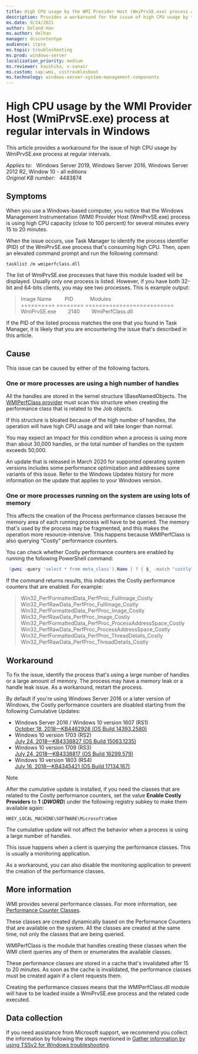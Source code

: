 ```yaml
---
title: High CPU usage by the WMI Provider Host (WmiPrvSE.exe) process at regular intervals
description: Provides a workaround for the issue of high CPU usage by the WMI Provider Host (WmiPrvSE.exe) process at regular intervals.
ms.date: 9/24/2021
author: Deland-Han
ms.author: delhan
manager: dcscontentpm
audience: itpro
ms.topic: troubleshooting
ms.prod: windows-server
localization_priority: medium
ms.reviewer: kaushika, v-sanair
ms.custom: sap:wmi, csstroubleshoot
ms.technology: windows-server-system-management-components
---
```

# High CPU usage by the WMI Provider Host (WmiPrvSE.exe) process at regular intervals in Windows

This article provides a workaround for the issue of high CPU usage by WmiPrvSE.exe process at regular intervals.

_Applies to:_ &nbsp; Windows Server 2019, Windows Server 2016, Windows Server 2012 R2, Window 10 - all editions  
_Original KB number:_ &nbsp; 4483874

## Symptoms

When you use a Windows-based computer, you notice that the Windows Management Instrumentation (WMI) Provider Host (WmiPrvSE.exe) process is using high CPU capacity (close to 100 percent) for several minutes every 15 to 20 minutes.

When the issue occurs, use Task Manager to identify the process identifier (PID) of the WmiPrvSE.exe process that's consuming high CPU. Then, open an elevated command prompt and run the following command:  

```console
tasklist /m wmiperfclass.dll
```

The list of WmiPrvSE.exe processes that have this module loaded will be displayed. ‎Usually only one process is listed. However, if you have both 32-bit and 64-bits clients, you may see two processes.‎ This is example output:  

> Image Name &emsp;&emsp; PID &emsp;&emsp;&emsp;Modules  
==========    ========    ==========================  
WmiPrvSE.exe &emsp;&emsp;2140 &emsp;&emsp;WmiPerfClass.dll  

If the PID of the listed process matches the one that you found in Task Manager, it is likely that you are encountering the issue that's described in this article.  

## Cause

This issue can be caused by either of the following factors.

### One or more processes are using a high number of handles  

All the handles are stored in the kernel structure \BaseNamedObjects. The [WMIPerfClass provider](/windows/win32/wmisdk/wmiperfclass-provider) must scan this structure when creating the performance class that is related to the Job objects.

If this structure is bloated because of the high number of handles, the operation will have high CPU usage and will take longer than normal.

‎You may expect an impact for this condition when a process is using more than about 30,000 handles, or the total number of handles on the system exceeds 50,000.

An update that is released in March 2020 for supported operating system versions includes some performance optimization and addresses some variants of this issue. Refer to the Windows Updates history for more information on the update that applies to your Windows version.

### One or more processes running on the system are using lots of memory

This affects the creation of the Process performance classes because the memory area of each running process will have to be queried. The memory that's used by the process may be fragmented, and this makes the operation more resource-intensive. This happens because WMIPerfClass is also querying “Costly” performance counters.

‎You can check whether Costly performance counters are enabled by running the following PowerShell command:

```powershell
‎ (gwmi -query 'select * from meta_class').Name | ? { $_ -match "costly"}  
```

If the command returns results, this indicates the Costly performance counters that are enabled. For example:

> Win32_PerfFormattedData_PerfProc_FullImage_Costly  
Win32_PerfRawData_PerfProc_FullImage_Costly  
Win32_PerfFormattedData_PerfProc_Image_Costly  
Win32_PerfRawData_PerfProc_Image_Costly  
Win32_PerfFormattedData_PerfProc_ProcessAddressSpace_Costly  
Win32_PerfRawData_PerfProc_ProcessAddressSpace_Costly  
Win32_PerfFormattedData_PerfProc_ThreadDetails_Costly  
Win32_PerfRawData_PerfProc_ThreadDetails_Costly  

## Workaround

To fix the issue, identify the process that's using a large number of handles or a large amount of memory.‎ The process may have a memory leak or a handle leak issue. As a workaround, restart the process.

By default if you're using Windows Server 2016 or a later version of Windows, the Costly performance counters are disabled starting from the following Cumulative Updates:

- Windows Server 2016 / Windows 10 version 1607 (RS1)  
[October 18, 2018—KB4462928 (OS Build 14393.2580)](https://support.microsoft.com/help/4462928)
- Windows 10 version 1703 (RS2)  
[July 24, 2018—KB4338827 (OS Build 15063.1235)](https://support.microsoft.com/help/4338827)
- Windows 10 version 1709 (RS3)  
[July 24, 2018—KB4338817 (OS Build 16299.579)](https://support.microsoft.com/help/4338817)
- Windows 10 version 1803 (RS4)  
[July 16, 2018—KB4345421 (OS Build 17134.167)](https://support.microsoft.com/help/4345421)  

> [!NOTE]
> After the cumulative update is installed, if you need the classes that are related to the Costly performance counters, set the value **Enable Costly Providers** to **1** (***DWORD***) under the following registry subkey to make them available again:
>
> `HKEY_LOCAL_MACHINE\SOFTWARE\Microsoft\Wbem`
>
> The cumulative update will not affect the behavior when a process is using a large number of handles.

This issue happens when a client is querying the performance classes. This is usually a monitoring application.

As a workaround, you can also disable the monitoring application to prevent the creation of the performance classes.  

## More information

WMI provides several performance classes. For more information, see [Performance Counter Classes](/windows/win32/cimwin32prov/performance-counter-classes).

These classes are created dynamically based on the Performance Counters that are available on the system. All the classes are created at the same time, not only the classes that are being queried.

WMIPerfClass is the module that handles creating these classes when the WMI client queries any of them or enumerates the available classes.

These performance classes are stored in a cache that's invalidated after 15 to 20 minutes. ‎As soon as the cache is invalidated, the performance classes must be created again if a client requests them.

Creating the performance classes means that the WMIPerfClass.dll module will have to be loaded inside a WmiPrvSE.exe process and the related code executed.  

## Data collection

If you need assistance from Microsoft support, we recommend you collect the information by following the steps mentioned in [Gather information by using TSSv2 for Windows troubleshooting](../../windows-client/windows-troubleshooters/gather-information-using-tssv2-windows-troubleshooting.md#wmi).
